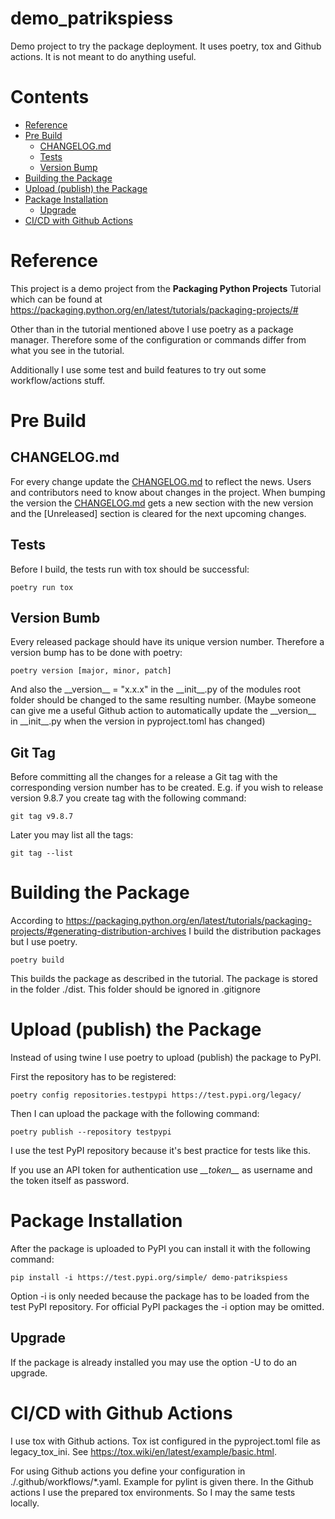 # demo_patrikspiess

Demo project to try the package deployment. It uses poetry, tox and Github actions. It is not meant to do anything useful.

# Contents

- [Reference](#reference)
- [Pre Build](#pre-build)
  - [CHANGELOG.md](#changelogmd)
  - [Tests](#tests)
  - [Version Bump](#version-bumb)
- [Building the Package](#building-the-package)
- [Upload (publish) the Package](#upload-publish-the-package)
- [Package Installation](#package-installation)
  - [Upgrade](#upgrade)
- [CI/CD with Github Actions](#cicd-with-github-actions)

# Reference

This project is a demo project from the **Packaging Python Projects** Tutorial which can be found at https://packaging.python.org/en/latest/tutorials/packaging-projects/#

Other than in the tutorial mentioned above I use poetry as a package manager. Therefore some of the configuration or commands differ from what you see in the tutorial.

Additionally I use some test and build features to try out some workflow/actions stuff.

# Pre Build

## CHANGELOG.md

For every change update the [CHANGELOG.md](CHANGELOG.md) to reflect the news. Users and contributors need to know about changes in the project. When bumping the version the [CHANGELOG.md](CHANGELOG.md) gets a new section with the new version and the [Unreleased] section is cleared for the next upcoming changes.
## Tests
Before I build, the tests run with tox should be successful:

    poetry run tox

## Version Bumb

Every released package should have its unique version number. Therefore a version bump has to be done with poetry:

    poetry version [major, minor, patch]

And also the \_\_version\_\_ = "x.x.x" in the \_\_init\_\_.py of the modules root folder should be changed to the same resulting number.
(Maybe someone can give me a useful Github action to automatically update the \_\_version\_\_ in \_\_init\_\_.py when the version in pyproject.toml has changed)

## Git Tag

Before committing all the changes for a release a Git tag with the corresponding version number has to be created. E.g. if you wish to release version 9.8.7 you create tag with the following command:

    git tag v9.8.7

Later you may list all the tags:

    git tag --list

# Building the Package

According to https://packaging.python.org/en/latest/tutorials/packaging-projects/#generating-distribution-archives I build the distribution packages but I use poetry.

    poetry build

This builds the package as described in the tutorial. The package is stored in the folder ./dist. This folder should be ignored in .gitignore

# Upload (publish) the Package

Instead of using twine I use poetry to upload (publish) the package to PyPI.

First the repository has to be registered:

    poetry config repositories.testpypi https://test.pypi.org/legacy/

Then I can upload the package with the following command:

    poetry publish --repository testpypi

I use the test PyPI repository because it's best practice for tests like this.

If you use an API token for authentication use *\_\_token\_\_* as username and the token itself as password.

# Package Installation

After the package is uploaded to PyPI you can install it with the following command:

    pip install -i https://test.pypi.org/simple/ demo-patrikspiess

Option -i is only needed because the package has to be loaded from the test PyPI repository. For official PyPI packages the -i option may be omitted.

## Upgrade

If the package is already installed you may use the option -U to do an upgrade.

# CI/CD with Github Actions

I use tox with Github actions. Tox ist configured in the pyproject.toml file as legacy_tox_ini. See https://tox.wiki/en/latest/example/basic.html.

For using Github actions you define your configuration in ./.github/workflows/*.yaml. Example for pylint is given there. In the Github actions I use the prepared tox environments. So I may the same tests locally.
